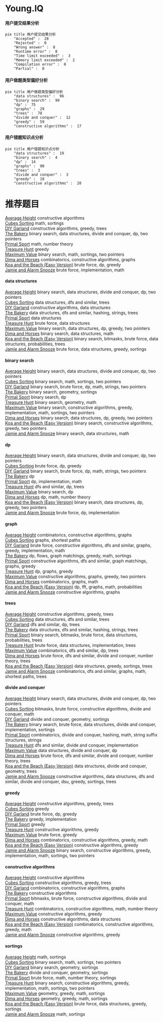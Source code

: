 # Young.IQ
<!-- tabs:start -->
#### **用户提交结果分析**

```mermaid
pie title 用户提交结果分析
    "Accepted" :  28
    "Rejected" :  0
    "Wrong answer" :  8
    "Runtime error" :  8
    "Time limit exceeded" :  3
    "Memory limit exceeded" :  2
    "Compilation error" :  0
    "Partial" :  0
```
#### **用户做题类型偏好分析**

```mermaid
pie title 用户做题类型偏好分析
    "data structures" :  96
    "binary search" :  99
    "dp" :  75
    "graphs" :  29
    "trees" :  78
    "divide and conquer" :  12
    "greedy" :  59
    "constructive algorithms" :  17
```
#### **用户错题知识点分析**

```mermaid
pie title 用户错题知识点分析
    "data structures" :  19
    "binary search" :  4
    "dp" :  14
    "graphs" :  90
    "trees" :  3
    "divide and conquer" :  3
    "greedy" :  18
    "constructive algorithms" :  20
```
<!-- tabs:end -->
# 推荐题目
[Average Height](http://codeforces.com/problemset/problem/1509/A)		constructive algorithms		  
[Cubes Sorting](http://codeforces.com/problemset/problem/1420/A)		math,
                        sortings		  
[DIY Garland](http://codeforces.com/problemset/problem/1283/F)		constructive algorithms,
                        greedy,
                        trees		  
[The Bakery](https://codeforces.com/contest/834/problem/D)		binary search,
                        data structures,
                        divide and conquer,
                        dp,
                        two pointers		  
[Primal Sport](https://codeforces.com/contest/947/problem/A)		math,
                        number theory		  
[Treasure Hunt](http://codeforces.com/problemset/problem/979/B)		greedy		  
[Maximum Value](https://codeforces.com/contest/485/problem/D)		binary search,
                        math,
                        sortings,
                        two pointers		  
[Dima and Horses](http://codeforces.com/problemset/problem/272/E)		combinatorics,
                        constructive algorithms,
                        graphs		  
[Koa and the Beach (Easy Version)](http://codeforces.com/problemset/problem/1384/B1)		brute force,
                        dp,
                        greedy		  
[Jamie and Alarm Snooze](http://codeforces.com/problemset/problem/916/A)		brute force,
                        implementation,
                        math		  
<!-- tabs:start -->
#### **data structures**
[Average Height](https://codeforces.com/contest/834/problem/D)		binary search,
                        data structures,
                        divide and conquer,
                        dp,
                        two pointers		  
[Cubes Sorting](http://codeforces.com/problemset/problem/191/C)		data structures,
                        dfs and similar,
                        trees		  
[DIY Garland](http://codeforces.com/problemset/problem/513/D2)		constructive algorithms,
                        data structures		  
[The Bakery](http://codeforces.com/problemset/problem/786/D)		data structures,
                        dfs and similar,
                        hashing,
                        strings,
                        trees		  
[Primal Sport](http://codeforces.com/problemset/problem/765/F)		data structures		  
[Treasure Hunt](http://codeforces.com/problemset/problem/316/E1)		brute force,
                        data structures		  
[Maximum Value](http://codeforces.com/problemset/problem/1492/C)		binary search,
                        data structures,
                        dp,
                        greedy,
                        two pointers		  
[Dima and Horses](http://codeforces.com/problemset/problem/1490/G)		binary search,
                        data structures,
                        math		  
[Koa and the Beach (Easy Version)](http://codeforces.com/problemset/problem/1479/D)		binary search,
                        bitmasks,
                        brute force,
                        data structures,
                        probabilities,
                        trees		  
[Jamie and Alarm Snooze](http://codeforces.com/problemset/problem/1497/A)		brute force,
                        data structures,
                        greedy,
                        sortings		  
#### **binary search**
[Average Height](https://codeforces.com/contest/834/problem/D)		binary search,
                        data structures,
                        divide and conquer,
                        dp,
                        two pointers		  
[Cubes Sorting](https://codeforces.com/contest/485/problem/D)		binary search,
                        math,
                        sortings,
                        two pointers		  
[DIY Garland](http://codeforces.com/problemset/problem/165/C)		binary search,
                        brute force,
                        dp,
                        math,
                        strings,
                        two pointers		  
[The Bakery](http://codeforces.com/problemset/problem/887/E)		binary search,
                        geometry,
                        sortings		  
[Primal Sport](https://codeforces.com/contest/866/problem/C)		binary search,
                        dp		  
[Treasure Hunt](http://codeforces.com/problemset/problem/1100/C)		binary search,
                        geometry,
                        math		  
[Maximum Value](http://codeforces.com/problemset/problem/1158/A)		binary search,
                        constructive algorithms,
                        greedy,
                        implementation,
                        math,
                        sortings,
                        two pointers		  
[Dima and Horses](http://codeforces.com/problemset/problem/1492/C)		binary search,
                        data structures,
                        dp,
                        greedy,
                        two pointers		  
[Koa and the Beach (Easy Version)](http://codeforces.com/problemset/problem/1463/D)		binary search,
                        constructive algorithms,
                        greedy,
                        two pointers		  
[Jamie and Alarm Snooze](http://codeforces.com/problemset/problem/1490/G)		binary search,
                        data structures,
                        math		  
#### **dp**
[Average Height](https://codeforces.com/contest/834/problem/D)		binary search,
                        data structures,
                        divide and conquer,
                        dp,
                        two pointers		  
[Cubes Sorting](http://codeforces.com/problemset/problem/1384/B1)		brute force,
                        dp,
                        greedy		  
[DIY Garland](http://codeforces.com/problemset/problem/165/C)		binary search,
                        brute force,
                        dp,
                        math,
                        strings,
                        two pointers		  
[The Bakery](http://codeforces.com/problemset/problem/82/D)		dp		  
[Primal Sport](http://codeforces.com/problemset/problem/288/E)		dp,
                        implementation,
                        math		  
[Treasure Hunt](https://codeforces.com/contest/791/problem/D)		dfs and similar,
                        dp,
                        trees		  
[Maximum Value](https://codeforces.com/contest/866/problem/C)		binary search,
                        dp		  
[Dima and Horses](http://codeforces.com/problemset/problem/980/D)		dp,
                        math,
                        number theory		  
[Koa and the Beach (Easy Version)](http://codeforces.com/problemset/problem/1492/C)		binary search,
                        data structures,
                        dp,
                        greedy,
                        two pointers		  
[Jamie and Alarm Snooze](https://codeforces.com/contest/1457/problem/C)		brute force,
                        dp,
                        implementation		  
#### **graph**
[Average Height](http://codeforces.com/problemset/problem/272/E)		combinatorics,
                        constructive algorithms,
                        graphs		  
[Cubes Sorting](http://codeforces.com/problemset/problem/601/A)		graphs,
                        shortest paths		  
[DIY Garland](http://codeforces.com/problemset/problem/1487/C)		brute force,
                        constructive algorithms,
                        dfs and similar,
                        graphs,
                        greedy,
                        implementation,
                        math		  
[The Bakery](http://codeforces.com/problemset/problem/1437/C)		dp,
                        flows,
                        graph matchings,
                        greedy,
                        math,
                        sortings		  
[Primal Sport](http://codeforces.com/problemset/problem/1470/D)		constructive algorithms,
                        dfs and similar,
                        graph matchings,
                        graphs,
                        greedy		  
[Treasure Hunt](http://codeforces.com/problemset/problem/1476/C)		dp,
                        graphs,
                        greedy		  
[Maximum Value](http://codeforces.com/problemset/problem/1304/D)		constructive algorithms,
                        graphs,
                        greedy,
                        two pointers		  
[Dima and Horses](http://codeforces.com/problemset/problem/1475/C)		combinatorics,
                        graphs,
                        math		  
[Koa and the Beach (Easy Version)](http://codeforces.com/problemset/problem/553/E)		dp,
                        fft,
                        graphs,
                        math,
                        probabilities		  
[Jamie and Alarm Snooze](http://codeforces.com/problemset/problem/1495/C)		constructive algorithms,
                        graphs		  
#### **trees**
[Average Height](http://codeforces.com/problemset/problem/1283/F)		constructive algorithms,
                        greedy,
                        trees		  
[Cubes Sorting](http://codeforces.com/problemset/problem/191/C)		data structures,
                        dfs and similar,
                        trees		  
[DIY Garland](https://codeforces.com/contest/791/problem/D)		dfs and similar,
                        dp,
                        trees		  
[The Bakery](http://codeforces.com/problemset/problem/786/D)		data structures,
                        dfs and similar,
                        hashing,
                        strings,
                        trees		  
[Primal Sport](http://codeforces.com/problemset/problem/1479/D)		binary search,
                        bitmasks,
                        brute force,
                        data structures,
                        probabilities,
                        trees		  
[Treasure Hunt](http://codeforces.com/problemset/problem/1511/C)		brute force,
                        data structures,
                        implementation,
                        trees		  
[Maximum Value](http://codeforces.com/problemset/problem/1499/F)		combinatorics,
                        dfs and similar,
                        dp,
                        trees		  
[Dima and Horses](http://codeforces.com/problemset/problem/1491/E)		brute force,
                        dfs and similar,
                        divide and conquer,
                        number theory,
                        trees		  
[Koa and the Beach (Easy Version)](http://codeforces.com/problemset/problem/1466/D)		data structures,
                        greedy,
                        sortings,
                        trees		  
[Jamie and Alarm Snooze](http://codeforces.com/problemset/problem/1495/D)		combinatorics,
                        dfs and similar,
                        graphs,
                        math,
                        shortest paths,
                        trees		  
#### **divide and conquer**
[Average Height](https://codeforces.com/contest/834/problem/D)		binary search,
                        data structures,
                        divide and conquer,
                        dp,
                        two pointers		  
[Cubes Sorting](https://codeforces.com/contest/1339/problem/E)		bitmasks,
                        brute force,
                        constructive algorithms,
                        divide and conquer,
                        math		  
[DIY Garland](http://codeforces.com/problemset/problem/120/J)		divide and conquer,
                        geometry,
                        sortings		  
[The Bakery](http://codeforces.com/problemset/problem/1461/D)		binary search,
                        brute force,
                        data structures,
                        divide and conquer,
                        implementation,
                        sortings		  
[Primal Sport](http://codeforces.com/problemset/problem/1466/G)		combinatorics,
                        divide and conquer,
                        hashing,
                        math,
                        string suffix structures,
                        strings		  
[Treasure Hunt](http://codeforces.com/problemset/problem/1490/D)		dfs and similar,
                        divide and conquer,
                        implementation		  
[Maximum Value](https://codeforces.com/contest/1483/problem/C)		data structures,
                        divide and conquer,
                        dp		  
[Dima and Horses](http://codeforces.com/problemset/problem/1491/E)		brute force,
                        dfs and similar,
                        divide and conquer,
                        number theory,
                        trees		  
[Koa and the Beach (Easy Version)](http://codeforces.com/problemset/problem/1303/G)		data structures,
                        divide and conquer,
                        geometry,
                        trees		  
[Jamie and Alarm Snooze](http://codeforces.com/problemset/problem/1494/D)		constructive algorithms,
                        data structures,
                        dfs and similar,
                        divide and conquer,
                        dsu,
                        greedy,
                        sortings,
                        trees		  
#### **greedy**
[Average Height](http://codeforces.com/problemset/problem/1283/F)		constructive algorithms,
                        greedy,
                        trees		  
[Cubes Sorting](http://codeforces.com/problemset/problem/979/B)		greedy		  
[DIY Garland](http://codeforces.com/problemset/problem/1384/B1)		brute force,
                        dp,
                        greedy		  
[The Bakery](http://codeforces.com/problemset/problem/37/B)		greedy,
                        implementation		  
[Primal Sport](http://codeforces.com/problemset/problem/620/C)		greedy		  
[Treasure Hunt](http://codeforces.com/problemset/problem/1215/C)		constructive algorithms,
                        greedy		  
[Maximum Value](http://codeforces.com/problemset/problem/1478/A)		brute force,
                        greedy		  
[Dima and Horses](http://codeforces.com/problemset/problem/735/C)		combinatorics,
                        constructive algorithms,
                        greedy,
                        math		  
[Koa and the Beach (Easy Version)](http://codeforces.com/problemset/problem/1097/E)		constructive algorithms,
                        greedy		  
[Jamie and Alarm Snooze](http://codeforces.com/problemset/problem/1158/A)		binary search,
                        constructive algorithms,
                        greedy,
                        implementation,
                        math,
                        sortings,
                        two pointers		  
#### **constructive algorithms**
[Average Height](http://codeforces.com/problemset/problem/1509/A)		constructive algorithms		  
[Cubes Sorting](http://codeforces.com/problemset/problem/1283/F)		constructive algorithms,
                        greedy,
                        trees		  
[DIY Garland](http://codeforces.com/problemset/problem/272/E)		combinatorics,
                        constructive algorithms,
                        graphs		  
[The Bakery](http://codeforces.com/problemset/problem/297/D)		constructive algorithms		  
[Primal Sport](https://codeforces.com/contest/1339/problem/E)		bitmasks,
                        brute force,
                        constructive algorithms,
                        divide and conquer,
                        math		  
[Treasure Hunt](http://codeforces.com/problemset/problem/894/B)		combinatorics,
                        constructive algorithms,
                        math,
                        number theory		  
[Maximum Value](http://codeforces.com/problemset/problem/1215/C)		constructive algorithms,
                        greedy		  
[Dima and Horses](http://codeforces.com/problemset/problem/513/D2)		constructive algorithms,
                        data structures		  
[Koa and the Beach (Easy Version)](http://codeforces.com/problemset/problem/735/C)		combinatorics,
                        constructive algorithms,
                        greedy,
                        math		  
[Jamie and Alarm Snooze](http://codeforces.com/problemset/problem/1097/E)		constructive algorithms,
                        greedy		  
#### **sortings**
[Average Height](http://codeforces.com/problemset/problem/1420/A)		math,
                        sortings		  
[Cubes Sorting](https://codeforces.com/contest/485/problem/D)		binary search,
                        math,
                        sortings,
                        two pointers		  
[DIY Garland](http://codeforces.com/problemset/problem/887/E)		binary search,
                        geometry,
                        sortings		  
[The Bakery](http://codeforces.com/problemset/problem/120/J)		divide and conquer,
                        geometry,
                        sortings		  
[Primal Sport](http://codeforces.com/problemset/problem/1397/B)		brute force,
                        math,
                        number theory,
                        sortings		  
[Treasure Hunt](http://codeforces.com/problemset/problem/1158/A)		binary search,
                        constructive algorithms,
                        greedy,
                        implementation,
                        math,
                        sortings,
                        two pointers		  
[Maximum Value](https://codeforces.com/contest/1496/problem/C)		geometry,
                        greedy,
                        math,
                        sortings		  
[Dima and Horses](http://codeforces.com/problemset/problem/1495/A)		geometry,
                        greedy,
                        math,
                        sortings		  
[Koa and the Beach (Easy Version)](http://codeforces.com/problemset/problem/1497/A)		brute force,
                        data structures,
                        greedy,
                        sortings		  
[Jamie and Alarm Snooze](http://codeforces.com/problemset/problem/1427/A)		math,
                        sortings		  
<!-- tabs:end -->
